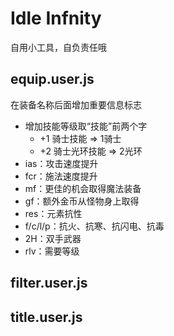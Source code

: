 # Idle Infnity

自用小工具，自负责任哦


## equip.user.js

在装备名称后面增加重要信息标志

* 增加技能等级取“技能”前两个字
  * +1 骑士技能 => 1骑士
  * +2 骑士光环技能 => 2光环
* ias：攻击速度提升
* fcr：施法速度提升
* mf：更佳的机会取得魔法装备
* gf：额外金币从怪物身上取得
* res：元素抗性
* f/c/l/p：抗火、抗寒、抗闪电、抗毒
* 2H：双手武器
* rlv：需要等级


## filter.user.js


## title.user.js

